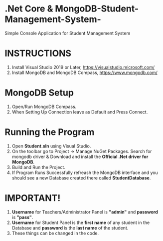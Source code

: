 # .Net Core & MongoDB-Student-Management-System-

Simple Console Application for Student Management System

# INSTRUCTIONS
1. Install Visual Studio 2019 or Later, https://visualstudio.microsoft.com/
2. Install MongoDB and MongoDB Compass, https://www.mongodb.com/

# MongoDB Setup

1.  Open/Run MongoDB Compass.
2.  When Setting Up Connection leave as Default and Press Connect.

# Running the Program

1. Open **Student.sln** using Visual Studio.
2. On the toolbar go to Project -> Manage NuGet Packages. Search for mongodb driver & Download and install the **Official .Net driver for MongoDB**.
2. Build and Run the Project.
3. If Program Runs Successfully refreash the MongoDB interface and you should see a new Database created there called **StudentDatabase**.

# IMPORTANT!
1. **Username** for Teachers/Administrator Panel is **"admin"** and **password** is **"pass"**.
2. **Username** for Student Panel is the **first name** of any student in the Database and **password** is the **last name** of the student.
3. These things can be changed in the code.
